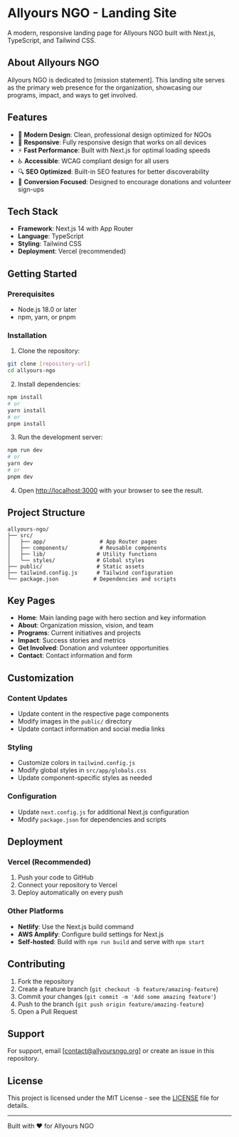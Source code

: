 # Allyours NGO - Landing Site

A modern, responsive landing page for Allyours NGO built with Next.js, TypeScript, and Tailwind CSS.

## About Allyours NGO

Allyours NGO is dedicated to [mission statement]. This landing site serves as the primary web presence for the organization, showcasing our programs, impact, and ways to get involved.

## Features

- 🎨 **Modern Design**: Clean, professional design optimized for NGOs
- 📱 **Responsive**: Fully responsive design that works on all devices
- ⚡ **Fast Performance**: Built with Next.js for optimal loading speeds
- ♿ **Accessible**: WCAG compliant design for all users
- 🔍 **SEO Optimized**: Built-in SEO features for better discoverability
- 🎯 **Conversion Focused**: Designed to encourage donations and volunteer sign-ups

## Tech Stack

- **Framework**: Next.js 14 with App Router
- **Language**: TypeScript
- **Styling**: Tailwind CSS
- **Deployment**: Vercel (recommended)

## Getting Started

### Prerequisites

- Node.js 18.0 or later
- npm, yarn, or pnpm

### Installation

1. Clone the repository:

```bash
git clone [repository-url]
cd allyours-ngo
```

2. Install dependencies:

```bash
npm install
# or
yarn install
# or
pnpm install
```

3. Run the development server:

```bash
npm run dev
# or
yarn dev
# or
pnpm dev
```

4. Open [http://localhost:3000](http://localhost:3000) with your browser to see the result.

## Project Structure

```
allyours-ngo/
├── src/
│   ├── app/                 # App Router pages
│   ├── components/          # Reusable components
│   ├── lib/                # Utility functions
│   └── styles/             # Global styles
├── public/                 # Static assets
├── tailwind.config.js      # Tailwind configuration
└── package.json           # Dependencies and scripts
```

## Key Pages

- **Home**: Main landing page with hero section and key information
- **About**: Organization mission, vision, and team
- **Programs**: Current initiatives and projects
- **Impact**: Success stories and metrics
- **Get Involved**: Donation and volunteer opportunities
- **Contact**: Contact information and form

## Customization

### Content Updates

- Update content in the respective page components
- Modify images in the `public/` directory
- Update contact information and social media links

### Styling

- Customize colors in `tailwind.config.js`
- Modify global styles in `src/app/globals.css`
- Update component-specific styles as needed

### Configuration

- Update `next.config.js` for additional Next.js configuration
- Modify `package.json` for dependencies and scripts

## Deployment

### Vercel (Recommended)

1. Push your code to GitHub
2. Connect your repository to Vercel
3. Deploy automatically on every push

### Other Platforms

- **Netlify**: Use the Next.js build command
- **AWS Amplify**: Configure build settings for Next.js
- **Self-hosted**: Build with `npm run build` and serve with `npm start`

## Contributing

1. Fork the repository
2. Create a feature branch (`git checkout -b feature/amazing-feature`)
3. Commit your changes (`git commit -m 'Add some amazing feature'`)
4. Push to the branch (`git push origin feature/amazing-feature`)
5. Open a Pull Request

## Support

For support, email [contact@allyoursngo.org] or create an issue in this repository.

## License

This project is licensed under the MIT License - see the [LICENSE](LICENSE) file for details.

---

Built with ❤️ for Allyours NGO
